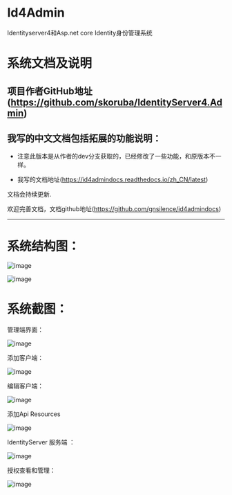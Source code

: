 # Id4Admin
Identityserver4和Asp.net core Identity身份管理系统

# 系统文档及说明

## 项目作者GitHub地址(https://github.com/skoruba/IdentityServer4.Admin)

## 我写的中文文档包括拓展的功能说明：

* 注意此版本是从作者的dev分支获取的，已经修改了一些功能，和原版本不一样。

* 我写的文档地址(https://id4admindocs.readthedocs.io/zh_CN/latest)

文档会持续更新.

欢迎完善文档，文档github地址(https://github.com/gnsilence/id4admindocs)

------------------------------

系统结构图：
====

![image](https://github.com/gnsilence/Id4Admin/blob/master/docs/Images/Skoruba.IdentityServer4.Admin-Solution.png)


![image](https://github.com/gnsilence/Id4Admin/blob/master/docs/Images/Skoruba.IdentityServer4.Admin-App-Diagram.png)


系统截图：
====

管理端界面：

![image](https://github.com/gnsilence/Id4Admin/blob/master/docs/Images/App/AdminServer.png)

添加客户端：

![image](https://github.com/gnsilence/Id4Admin/blob/master/docs/Images/App/ClientsAdd.png)

编辑客户端：

![image](https://github.com/gnsilence/Id4Admin/blob/master/docs/Images/App/EditClient.png)

添加Api Resources

![image](https://github.com/gnsilence/Id4Admin/blob/master/docs/Images/App/AddApiResources.png)

IdentityServer 服务端 ：

![image](https://github.com/gnsilence/Id4Admin/blob/master/docs/Images/App/IdentityServer.png)

授权查看和管理：

![image](https://github.com/gnsilence/Id4Admin/blob/master/docs/Images/App/ManageGrants.png)